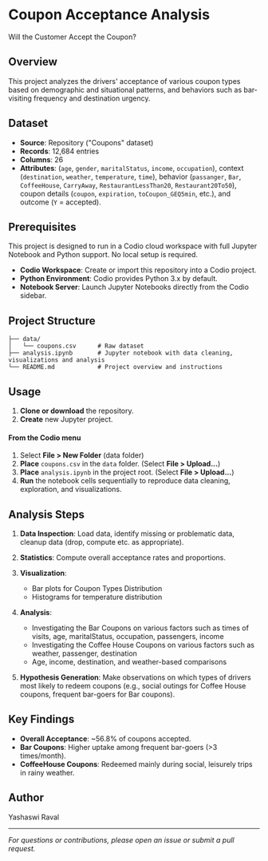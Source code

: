 # Coupon Acceptance Analysis
Will the Customer Accept the Coupon?

## Overview

This project analyzes the drivers' acceptance of various coupon types based on demographic and situational patterns, and behaviors such as bar‐visiting frequency and destination urgency.

## Dataset

* **Source**: Repository ("Coupons" dataset)
* **Records**: 12,684 entries
* **Columns**: 26
* **Attributes**: (`age`, `gender`, `maritalStatus`, `income`, `occupation`), context (`destination`, `weather`, `temperature`, `time`), behavior (`passanger`, `Bar`, `CoffeeHouse`, `CarryAway`, `RestaurantLessThan20`, `Restaurant20To50`), coupon details (`coupon`, `expiration`, `toCoupon_GEQ5min`, etc.), and outcome (`Y` = accepted).

## Prerequisites

This project is designed to run in a Codio cloud workspace with full Jupyter Notebook and Python support. No local setup is required.

* **Codio Workspace**: Create or import this repository into a Codio project.
* **Python Environment**: Codio provides Python 3.x by default.
* **Notebook Server**: Launch Jupyter Notebooks directly from the Codio sidebar.

## Project Structure

```
├── data/
│   └── coupons.csv      # Raw dataset
├── analysis.ipynb       # Jupyter notebook with data cleaning, visualizations and analysis
└── README.md            # Project overview and instructions
```

## Usage

1. **Clone or download** the repository.
2. **Create** new Jupyter project.

#### From the Codio menu
1. Select **File > New Folder** (data folder)
2. **Place** `coupons.csv` in the `data` folder. (Select **File > Upload...**)
3. **Place** `analysis.ipynb` in the project root. (Select **File > Upload...**)
4. **Run** the notebook cells sequentially to reproduce data cleaning, exploration, and visualizations.

## Analysis Steps

1. **Data Inspection**: Load data, identify missing or problematic data, cleanup data (drop, compute etc. as appropriate).
2. **Statistics**: Compute overall acceptance rates and proportions.
3. **Visualization**:

   * Bar plots for Coupon Types Distribution
   * Histograms for temperature distribution
4. **Analysis**:

   * Investigating the Bar Coupons on various factors such as times of visits, age, maritalStatus, occupation, passengers, income
   * Investigating the Coffee House Coupons on various factors such as weather, passenger, destination
   * Age, income, destination, and weather-based comparisons
5. **Hypothesis Generation**: Make observations on which types of drivers most likely to redeem coupons (e.g., social outings for Coffee House coupons, frequent bar-goers for Bar coupons).

## Key Findings

* **Overall Acceptance**: \~56.8% of coupons accepted.
* **Bar Coupons**: Higher uptake among frequent bar-goers (>3 times/month).
* **CoffeeHouse Coupons**: Redeemed mainly during social, leisurely trips in rainy weather.

## Author

Yashaswi Raval

---

*For questions or contributions, please open an issue or submit a pull request.*

